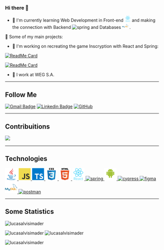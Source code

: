 ### Hi there 👋

- 🌱 I'm currently learning Web Development in Front-end <img src="https://raw.githubusercontent.com/devicons/devicon/master/icons/react/react-original-wordmark.svg" alt="react" width="20" height="20" /> and making the connection with Backend <img src="https://www.vectorlogo.zone/logos/springio/springio-icon.svg" alt="spring" width="20" height="20"/> and Databases <img src="https://raw.githubusercontent.com/devicons/devicon/master/icons/mysql/mysql-original-wordmark.svg" alt="mysql" width="20" height="20"/> .

🚀 Some of my main projects:

- 🔭 I'm working on recreating the game Inscryption with React and Spring:

[![ReadMe Card](https://github-readme-stats.vercel.app/api/pin/?username=lucasalvisimader&repo=Inscryption-front-end&theme=dark)](https://github.com/lucasalvisimader/Inscryption-front-end)

[![ReadMe Card](https://github-readme-stats.vercel.app/api/pin/?username=lucasalvisimader&repo=Inscryption-back-end&theme=dark)](https://github.com/lucasalvisimader/Inscryption-back-end)

- 🤖 I work at WEG S.A.


<hr>

## Follow Me
[![Gmail Badge](https://img.shields.io/badge/m.lucasalvisi@gmail.com-c14438?style=flat-square&logo=Gmail&logoColor=white&link=mailto:m.lucasalvisi@gmail.com)](mailto:m.lucasalvisi@gmail.com)
[![Linkedin Badge](https://img.shields.io/badge/-Lucas%20Alvisi%20Mader-blue?style=flat-square&logo=Linkedin&logoColor=white&link=https://www.linkedin.com/in/lucas-alvisi-mader-075218292/)](https://www.linkedin.com/in/lucas-alvisi-mader-075218292/)
[![GitHub](https://img.shields.io/badge/-GitHub-181717?style=flat-square&logo=github&logoColor=white&link=https://github.com/lucasalvisimader)](https://github.com/lucasalvisimader)


<hr>



## Contribuitions
<p><img src=https://github-readme-activity-graph.vercel.app/graph?username=lucasalvisimader&theme=react-dark&bg_color=20232a&hide_border=true></p>



<hr>



## Technologies
<p align="left"> 
  <a href="https://www.java.com" target="_blank" rel="noreferrer"> 
    <img src="https://raw.githubusercontent.com/devicons/devicon/master/icons/java/java-original.svg" alt="java" width="40" height="40"/> 
  </a> 
  <a href="https://developer.mozilla.org/en-US/docs/Web/JavaScript" target="_blank" rel="noreferrer">
    <img src="https://raw.githubusercontent.com/devicons/devicon/master/icons/javascript/javascript-original.svg" alt="javascript" width="40" height="40"/> 
  </a>
  <a href="https://www.typescriptlang.org/" target="_blank" rel="noreferrer"> 
    <img src="https://raw.githubusercontent.com/devicons/devicon/master/icons/typescript/typescript-original.svg" alt="typescript" width="40" height="40"/>
  </a> 
  <a href="https://www.w3schools.com/css/" target="_blank" rel="noreferrer"> 
    <img src="https://raw.githubusercontent.com/devicons/devicon/master/icons/css3/css3-original-wordmark.svg" alt="css3" width="40" height="40"/> 
  </a> 
  <a href="https://www.w3.org/html/" target="_blank" rel="noreferrer"> 
    <img src="https://raw.githubusercontent.com/devicons/devicon/master/icons/html5/html5-original-wordmark.svg" alt="html5" width="40" height="40"/> 
  </a> 
  <a href="https://reactjs.org/" target="_blank" rel="noreferrer"> 
    <img src="https://raw.githubusercontent.com/devicons/devicon/master/icons/react/react-original-wordmark.svg" alt="react" width="40" height="40"/> 
  </a> 
  <a href="https://spring.io/" target="_blank" rel="noreferrer"> 
    <img src="https://www.vectorlogo.zone/logos/springio/springio-icon.svg" alt="spring" width="40" height="40"/>
  </a>
  <a href="https://developer.android.com" target="_blank" rel="noreferrer"> 
    <img src="https://raw.githubusercontent.com/devicons/devicon/master/icons/android/android-original-wordmark.svg" alt="android" width="40" height="40"/> 
  </a> 
  <a href="https://www.cypress.io" target="_blank" rel="noreferrer"> 
    <img src="https://raw.githubusercontent.com/simple-icons/simple-icons/6e46ec1fc23b60c8fd0d2f2ff46db82e16dbd75f/icons/cypress.svg" alt="cypress" width="40" height="40"/> 
  </a> 
  <a href="https://www.figma.com/" target="_blank" rel="noreferrer"> 
    <img src="https://www.vectorlogo.zone/logos/figma/figma-icon.svg" alt="figma" width="40" height="40"/> 
  </a> 
  <a href="https://www.mysql.com/" target="_blank" rel="noreferrer"> 
    <img src="https://raw.githubusercontent.com/devicons/devicon/master/icons/mysql/mysql-original-wordmark.svg" alt="mysql" width="40" height="40"/> 
  </a>
  <a href="https://postman.com" target="_blank" rel="noreferrer"> 
    <img src="https://www.vectorlogo.zone/logos/getpostman/getpostman-icon.svg" alt="postman" width="40" height="40"/> 
  </a> 
</p>



<hr>



## Some Statistics

<p align="left"> 
  <img src="https://komarev.com/ghpvc/?username=lucasalvisimader&label=Profile%20views&color=0e75b6&style=flat" alt="lucasalvisimader" /> 
</p>
<p>
  <img src="https://github-readme-stats.vercel.app/api/top-langs?username=lucasalvisimader&show_icons=true&locale=en&layout=compact&langs_count=10&theme=nightowl&hide_border=true" alt="lucasalvisimader" />
  <img src="https://github-readme-stats.vercel.app/api?username=lucasalvisimader&show_icons=true&locale=en&theme=nightowl&hide_border=true" alt="lucasalvisimader" />
</p>
<p>
  <img src="https://github-readme-streak-stats.herokuapp.com/?user=lucasalvisimader&theme=nightowl&hide_border=true" alt="lucasalvisimader" />
</p>
